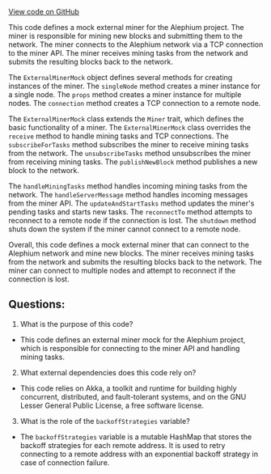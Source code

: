 [View code on GitHub](https://github.com/oxygenium/oxygenium/flow/src/main/scala/org/oxygenium/flow/mining/ExternalMinerMock.scala)

This code defines a mock external miner for the Alephium project. The miner is responsible for mining new blocks and submitting them to the network. The miner connects to the Alephium network via a TCP connection to the miner API. The miner receives mining tasks from the network and submits the resulting blocks back to the network.

The `ExternalMinerMock` object defines several methods for creating instances of the miner. The `singleNode` method creates a miner instance for a single node. The `props` method creates a miner instance for multiple nodes. The `connection` method creates a TCP connection to a remote node.

The `ExternalMinerMock` class extends the `Miner` trait, which defines the basic functionality of a miner. The `ExternalMinerMock` class overrides the `receive` method to handle mining tasks and TCP connections. The `subscribeForTasks` method subscribes the miner to receive mining tasks from the network. The `unsubscribeTasks` method unsubscribes the miner from receiving mining tasks. The `publishNewBlock` method publishes a new block to the network.

The `handleMiningTasks` method handles incoming mining tasks from the network. The `handleServerMessage` method handles incoming messages from the miner API. The `updateAndStartTasks` method updates the miner's pending tasks and starts new tasks. The `reconnectTo` method attempts to reconnect to a remote node if the connection is lost. The `shutdown` method shuts down the system if the miner cannot connect to a remote node.

Overall, this code defines a mock external miner that can connect to the Alephium network and mine new blocks. The miner receives mining tasks from the network and submits the resulting blocks back to the network. The miner can connect to multiple nodes and attempt to reconnect if the connection is lost.
## Questions: 
 1. What is the purpose of this code?
- This code defines an external miner mock for the Alephium project, which is responsible for connecting to the miner API and handling mining tasks.

2. What external dependencies does this code rely on?
- This code relies on Akka, a toolkit and runtime for building highly concurrent, distributed, and fault-tolerant systems, and on the GNU Lesser General Public License, a free software license.

3. What is the role of the `backoffStrategies` variable?
- The `backoffStrategies` variable is a mutable HashMap that stores the backoff strategies for each remote address. It is used to retry connecting to a remote address with an exponential backoff strategy in case of connection failure.